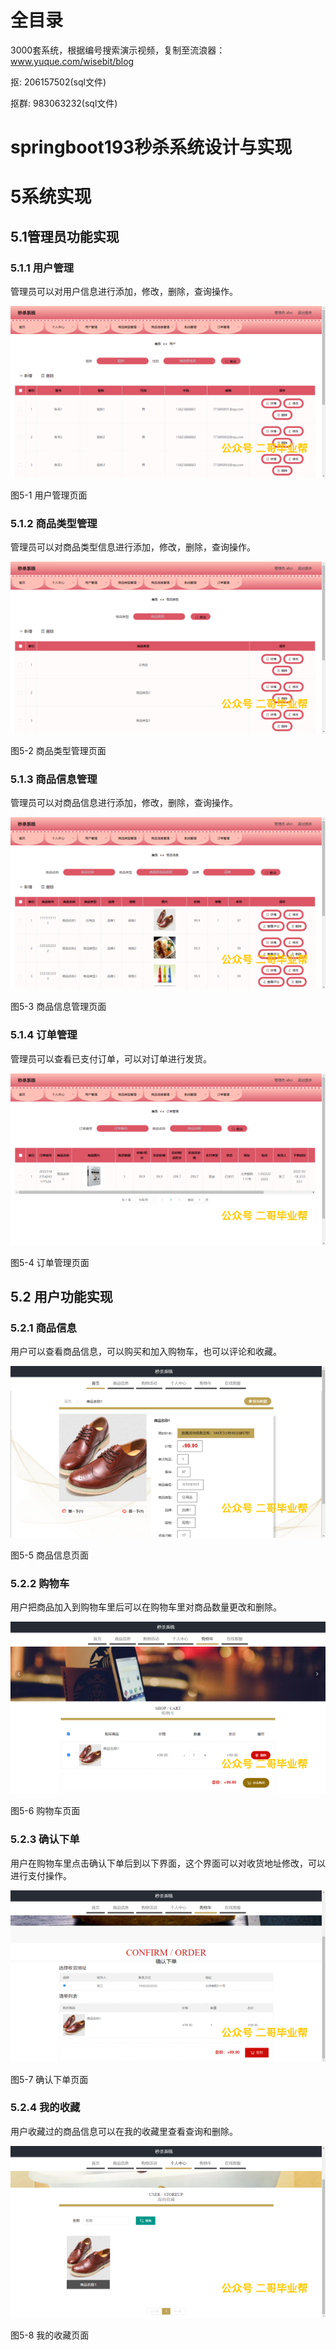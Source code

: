 # 全目录

3000套系统，根据编号搜索演示视频，复制至流浪器：www.yuque.com/wisebit/blog


<p>抠: 206157502(sql文件)</p>
<p>抠群: 983063232(sql文件)</p>


# springboot193秒杀系统设计与实现
# 5系统实现
## 5.1管理员功能实现
### 5.1.1 用户管理
管理员可以对用户信息进行添加，修改，删除，查询操作。

![](/md/blog.009.png)

图5-1 用户管理页面
### 5.1.2 商品类型管理
管理员可以对商品类型信息进行添加，修改，删除，查询操作。

![](/md/blog.010.png)

图5-2 商品类型管理页面
### 5.1.3 商品信息管理
管理员可以对商品信息进行添加，修改，删除，查询操作。

![](/md/blog.011.png)

图5-3 商品信息管理页面
### 5.1.4 订单管理
管理员可以查看已支付订单，可以对订单进行发货。

![](/md/blog.012.png)

图5-4 订单管理页面
## 5.2 用户功能实现
### 5.2.1 商品信息
用户可以查看商品信息，可以购买和加入购物车，也可以评论和收藏。

![](/md/blog.013.png)

图5-5 商品信息页面
### 5.2.2 购物车
用户把商品加入到购物车里后可以在购物车里对商品数量更改和删除。

![](/md/blog.014.png)

图5-6 购物车页面
### 5.2.3 确认下单
用户在购物车里点击确认下单后到以下界面，这个界面可以对收货地址修改，可以进行支付操作。

![](/md/blog.015.png)

图5-7 确认下单页面
### 5.2.4 我的收藏
用户收藏过的商品信息可以在我的收藏里查看查询和删除。

![](/md/blog.016.png)

图5-8 我的收藏页面
